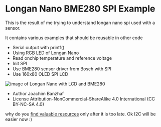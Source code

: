 # Longan Nano BME280 SPI Example

This is the result of me trying to understand longan nano spi used with a sensor.

It contains various examples that should be reusable in other code
* Serial output with printf()
* Using RGB LED of Longan Nano
* Read onchip temperature and reference voltage
* Init SPI
* Use BME280 sensor driver from Bosch with SPI
* Use 160x80 OLED SPI LCD 

![image of Longan Nano with LCD and BME280](https://user-images.githubusercontent.com/32450554/94978679-da074780-051e-11eb-9622-b903a371c695.png)

* Author  Joachim Banzhaf
* License Attribution-NonCommercial-ShareAlike 4.0 International (CC BY-NC-SA 4.0)

why do you [find valuable resources](https://github.com/MuellerA/LonganNanoTest/tree/master/SpiDma/src) only after it is too late. Ok I2C will be easier now :)
